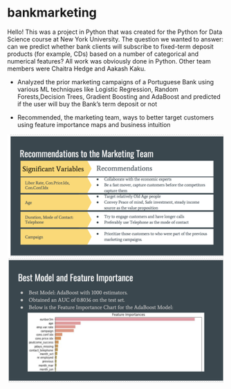# bankmarketing
Hello! This was a project in Python that was created for the Python for Data Science course at New York University. The question we wanted to answer: can we predict whether bank clients will subscribe to fixed-term deposit products (for example, CDs) based on a number of categorical and numerical features? All work was obviously done in Python. Other team members were Chaitra Hedge and Aakash Kaku.

- Analyzed the prior marketing campaigns of a Portuguese Bank using various ML techniques like Logistic Regression, Random Forests,Decision Trees, Gradient Boosting and AdaBoost and predicted if the user will buy the Bank’s term deposit or not

- Recommended, the marketing team, ways to better target customers using feature importance maps and business intuition

![Alt text](https://github.com/aakashrkaku/Bank-Marketing-Campaign-Analysis/blob/master/s1.png?raw=true "Title")
![Alt text](https://github.com/aakashrkaku/Bank-Marketing-Campaign-Analysis/blob/master/s2.png?raw=true "Title")
